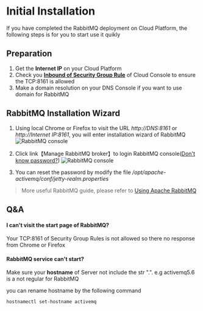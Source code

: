 # Initial Installation

If you have completed the RabbitMQ deployment on Cloud Platform, the following steps is for you to start use it quikly

## Preparation

1. Get the **Internet IP** on your Cloud Platform
2. Check you **[Inbound of Security Group Rule](https://support.websoft9.com/docs/faq/tech-instance.html)** of Cloud Console to ensure the TCP:8161 is allowed
3. Make a domain resolution on your DNS Console if you want to use domain for RabbitMQ

## RabbitMQ Installation Wizard

1. Using local Chrome or Firefox to visit the URL *http://DNS:8161* or *http://Internet IP:8161*, you will enter installation wizard of RabbitMQ
  ![RabbitMQ console](http://libs.websoft9.com/Websoft9/DocsPicture/zh/activemq/activemq-login-websoft9.png)

2. Click link【Manage RabbitMQ broker】to login RabbitMQ console([Don't know password?](/stack-accounts.md#activemq))
  ![RabbitMQ console](http://libs.websoft9.com/Websoft9/DocsPicture/zh/activemq/activemq-logined-websoft9.png)

3. You can reset the password by modify the file */opt/apache-activemq/conf/jetty-realm.properties* 

> More useful RabbitMQ guide, please refer to [Using Apache RabbitMQ](https://activemq.apache.org/using-activemq)

## Q&A

#### I can't visit the start page of RabbitMQ?

Your TCP:8161 of Security Group Rules is not allowed so there no response from Chrome or Firefox

#### RabbitMQ service can't start? 

Make sure your **hostname** of Server not include the str ".". e.g activemq5.6 is a not regular for RabbitMQ

you can rename hostname by the following command

```
hostnamectl set-hostname activemq
```